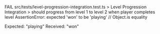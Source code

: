  FAIL  src/tests/level-progression-integration.test.ts > Level Progression Integration > should progress from level 1 to level 2 when player completes level
AssertionError: expected 'won' to be 'playing' // Object.is equality    

Expected: "playing"
Received: "won"